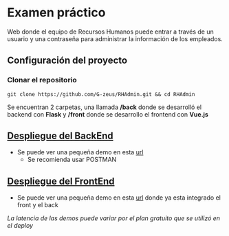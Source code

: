 # Examen práctico

Web donde el equipo de Recursos Humanos puede entrar a través de
un usuario y una contraseña para administrar la información de los empleados.

## Configuración del proyecto
### Clonar el repositorio
``` shell
git clone https://github.com/G-zeus/RHAdmin.git && cd RHAdmin 
```
Se encuentran 2 carpetas, una llamada **/back** donde se desarrolló el backend  con **Flask** y  **/front** donde se desarrollo el frontend con **Vue.js**


## [Despliegue del BackEnd](/back/README.md)
 - Se puede ver una pequeña demo en esta [url](https://rhadmin.onrender.com/)
    - Se recomienda usar POSTMAN

## [Despliegue del FrontEnd](/back/README.md)
- Se puede ver una pequeña demo en esta [url](https://ephemeral-kitsune-c80a32.netlify.app/) donde ya esta integrado el front y el back

*La latencia de las demos puede variar por el plan gratuito que se utilizó en el deploy*
